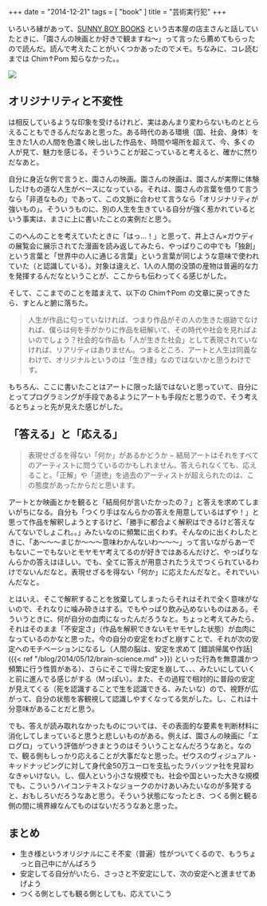 +++
date = "2014-12-21"
tags = [ "book" ]
title = "芸術実行犯"
+++

いろいろ縁があって、[SUNNY BOY BOOKS](http://www.sunnyboybooks.com) という古本屋の店主さんと話していたときに、「園さんの映画とか好きで観ますね〜」って言ったら薦めてもらったので読んだ。読んで考えたことがいくつかあったのでメモ。ちなみに、コレ読むまでは Chim↑Pom 知らなかった。。

<a href="http://www.amazon.co.jp/gp/product/4255006644/ref=as_li_tf_il?ie=UTF8&camp=247&creative=1211&creativeASIN=4255006644&linkCode=as2&tag=k1ch1-22"><img border="0" src="https://ws-fe.amazon-adsystem.com/widgets/q?_encoding=UTF8&ASIN=4255006644&Format=_SL250_&ID=AsinImage&MarketPlace=JP&ServiceVersion=20070822&WS=1&tag=k1ch1-22" ></a><img src="https://ir-jp.amazon-adsystem.com/e/ir?t=k1ch1-22&l=as2&o=9&a=4255006644" width="1" height="1" border="0" alt="" style="border:none !important; margin:0px !important;" />

<!--more-->

## オリジナリティと不変性

は相反しているような印象を受けるけれど、実はあんまり変わらないものととらえることもできるんだなあと思った。ある時代のある環境（国、社会、身体）を生きた1人の人間を色濃く映し出した作品を、時間や場所を超えて、今、多くの人が見て、魅力を感じる。そういうことが起こっていると考えると、確かに然りだなあと。

自分に身近な例で言うと、園さんの映画。園さんの映画は、園さんが実際に体験したけもの道な人生がベースになっている。それは、園さんの言葉を借りて言うなら「非道なもの」であって、この文脈に合わせて言うなら「オリジナリティが強いもの」。そういうものに、別の人生を生きている自分が強く惹かれているという事実は、まさに上に書いたことの実例だと思う。

このへんのことを考えていたときに「はっ…！」と思って、井上さん×ガウディの展覧会に展示されてた漫画を読み返してみたら、やっぱりこの中でも「独創」という言葉と「世界中の人に通じる言葉」という言葉が同じような意味で使われていた（と認識している）。対象は違えど、1人の人間の没頭の産物は普遍的な力を発揮するんだなということが、ここからも伝わってくる感じがした。

そして、ここまでのことを踏まえて、以下の Chim↑Pom の文章に戻ってきたら、すとんと腑に落ちた。

> 人生が作品に匂っていなければ、つまり作品がその人の生きた痕跡でなければ、僕らは何を手がかりに作品を紐解いて、その時代や社会を見ればよいのでしょう？社会的な作品も「人が生きた社会」として表現されていなければ、リアリティはありません。つまるところ、アートと人生は同義なわけで、オリジナルというのは「生き様」なのではないかと思うわけです。

もちろん、ここに書いたことはアートに限った話ではないと思っていて、自分にとってプログラミングが手段であるようにアートも手段だと思うので、そう考えるとちょっと先が見えた感じがした。

## 「答える」と「応える」

> 表現せざるを得ない「何か」があるかどうか − 結局アートはそれをすべてのアーティストに問うているのかもしれません。答えられなくても、応えること。「正解」や「道徳」を過去のアーティストが超えられたのは、この態度があったからだと思います。

アートとか映画とかを観ると「結局何が言いたかったの？」と答えを求めてしまいがちになる。自分も「つくり手はなんらかの答えを用意しているはずや！」と思って作品を解釈しようとするけど、「勝手に都合よく解釈はできるけど答えなんてないでしょこれ。。」みたいなのに頻繁に出くわす。そんなのに出くわしたときに、「あ〜〜〜まじか〜〜〜意味わかんないわ〜〜〜」って言いながらあーでもないこーでもないとモヤモヤ考えてるのが好きではあるんだけど、やっぱりなんらかの答えはほしい。でも、全てに答えが用意されたうえでつくられているわけでないんだなと。表現せざるを得ない「何か」に応えたんだなと。それでいいんだなと。

とはいえ、そこで解釈することを放棄してしまったらそれはそれで全く意味がないので、それなりに噛み砕きはする。でもやっぱり飲み込めないものはある。そういうときに、何が自分の血肉になったんだろうなと。ちょっと考えてみたら、それはそのまま「不安定さ」（作品を解釈できないモヤモヤした状態）が血肉になっているのかなと思った。今の自分の安定をわざと崩すことで、それが次の安定へのモチベーションになるし（人間の脳は、安定を求めて [錯誤帰属や作話]({{< ref "/blog/2014/05/12/brain-science.md" >}}) といった行為を無意識かつ頻繁に行う性質がある）、さらにそこで得た安定を崩して、、、みたいにしていくと前に進んでる感じがする（Mっぽい）。また、その過程で相対的に普段の安定が見えてくる（死を認識することで生を認識できる、みたいな）ので、視野が広がって、自分の状態を客観視して認識しやすくなってる気がした。し、これは十分意味があることだと思う。

でも、答えが読み取れなかったものについては、その表面的な要素を判断材料に消化してしまっていると思うと悲しいものがある。例えば、園さんの映画に「エログロ」っていう評価がつきまとうのはそういうことなんだろうなあと。なので、観る側もしっかり応えることが大事だなと思った。ゼウスのヴィジュアル・キッドナッピングに対して身代金50万ユーロを支払ったラバッツァ社を見習わなきゃいけない。し、個人という小さな規模でも、社会や国といった大きな規模でも、こういうハイコンテキストなジョークのかけあいみたいなのが多発すると、おもしろいだろうなあと思う。そういう状態になったとき、つくる側と観る側の間に境界線なんてものはないだろうなあと思った。

## まとめ

- 生き様というオリジナルにこそ不変（普遍）性がついてくるので、もうちょっと自己中にがんばろう
- 安定してる自分がいたら、さっさと不安定にして、次の安定へと進ませてあげよう
- つくる側としても観る側としても、応えていこう
